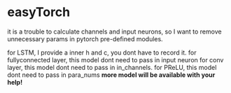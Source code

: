 # easyTorch
it is a trouble to calculate channels and input neurons, so I want to remove unnecessary params in pytorch pre-defined modules.


for LSTM, I provide a inner h and c, you dont have to record it.
for fullyconnected layer, this model dont need to pass in input neuron 
for conv layer, this model dont need to pass in in_channels.
for PReLU, this model dont need to pass in para_nums
**more model will be available with your help!**
